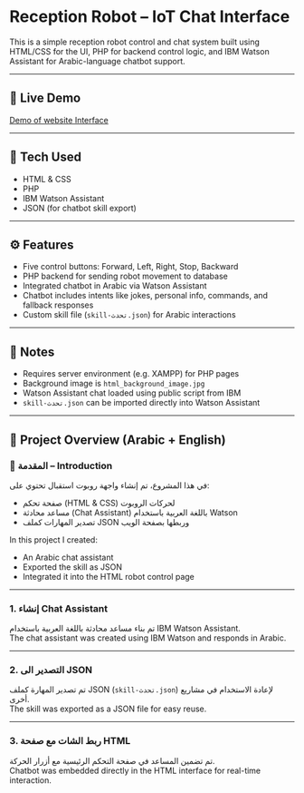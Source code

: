 # Reception Robot – IoT Chat Interface

This is a simple reception robot control and chat system built using HTML/CSS for the UI, PHP for backend control logic, and IBM Watson Assistant for Arabic-language chatbot support.

---

## 🔗 Live Demo  
[Demo of website Interface](https://wael-a-alghamdi.github.io/Reception-robot-assistant/index.html)

---

## 🔧 Tech Used  
- HTML & CSS  
- PHP  
- IBM Watson Assistant  
- JSON (for chatbot skill export)

---

## ⚙️ Features  
- Five control buttons: Forward, Left, Right, Stop, Backward  
- PHP backend for sending robot movement to database  
- Integrated chatbot in Arabic via Watson Assistant  
- Chatbot includes intents like jokes, personal info, commands, and fallback responses  
- Custom skill file (`skill-تحدث.json`) for Arabic interactions  

---

## 📝 Notes  
- Requires server environment (e.g. XAMPP) for PHP pages  
- Background image is `html_background_image.jpg`  
- Watson Assistant chat loaded using public script from IBM  
- `skill-تحدث.json` can be imported directly into Watson Assistant

---

## 🧾 Project Overview (Arabic + English)

### 📌 المقدمة – Introduction  
في هذا المشروع، تم إنشاء واجهة روبوت استقبال تحتوي على:

- صفحة تحكم (HTML & CSS) لحركات الروبوت  
- مساعد محادثة (Chat Assistant) باللغة العربية باستخدام Watson  
- تصدير المهارات كملف JSON وربطها بصفحة الويب  

In this project I created:
- An Arabic chat assistant  
- Exported the skill as JSON  
- Integrated it into the HTML robot control page

---

### 1. إنشاء Chat Assistant  
تم بناء مساعد محادثة باللغة العربية باستخدام IBM Watson Assistant.  
The chat assistant was created using IBM Watson and responds in Arabic.

---

### 2. التصدير الى JSON  
تم تصدير المهارة كملف JSON (`skill-تحدث.json`) لإعادة الاستخدام في مشاريع أخرى.  
The skill was exported as a JSON file for easy reuse.

---

### 3. ربط الشات مع صفحة HTML  
تم تضمين المساعد في صفحة التحكم الرئيسية مع أزرار الحركة.  
Chatbot was embedded directly in the HTML interface for real-time interaction.
